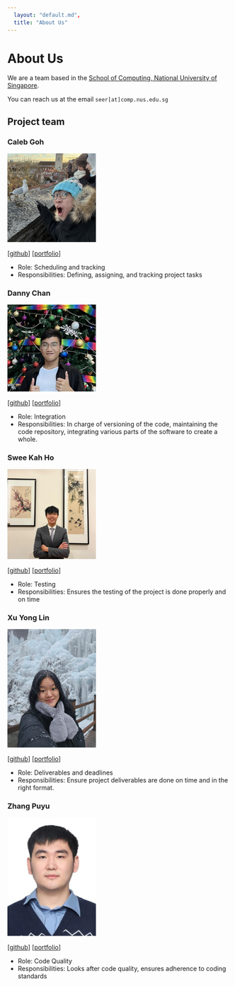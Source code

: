 ```yaml
---
  layout: "default.md",
  title: "About Us"
---
```


# About Us

We are a team based in the [School of Computing, National University of Singapore](http://www.comp.nus.edu.sg).

You can reach us at the email `seer[at]comp.nus.edu.sg`

## Project team

### Caleb Goh

<img src="images/calebanana.png" width="200px">

[[github](https://github.com/calebanana)]
[[portfolio](team/calebanana.md)]

* Role: Scheduling and tracking
* Responsibilities: Defining, assigning, and tracking project tasks

### Danny Chan

<img src="images/dannyoncode.png" width="200px">

[[github](http://github.com/dannyoncode)]
[[portfolio](team/dannyoncode.md)]

* Role: Integration
* Responsibilities: In charge of versioning of the code, maintaining the code repository, integrating various parts of the software to create a whole.

### Swee Kah Ho

<img src="images/kahkoii.png" width="200px" alt="kah ho picture">

[[github](http://github.com/kahkoii)] [[portfolio](team/kahkoii.md)]

* Role: Testing
* Responsibilities: Ensures the testing of the project is done properly and on time

### Xu Yong Lin

<img src="images/yonglinnnnnn.png" width="200px">

[[github](http://github.com/yonglinnnnnn)]
[[portfolio](team/yonglinnnnnn.md)]

* Role: Deliverables and deadlines
* Responsibilities: Ensure project deliverables are done on time and in the right format. 

### Zhang Puyu

<img src="images/z-puyu.png" width="200px">

[[github](http://github.com/Z-Puyu)]
[[portfolio](team/z-puyu.md)]

* Role: Code Quality
* Responsibilities: Looks after code quality, ensures adherence to coding standards
